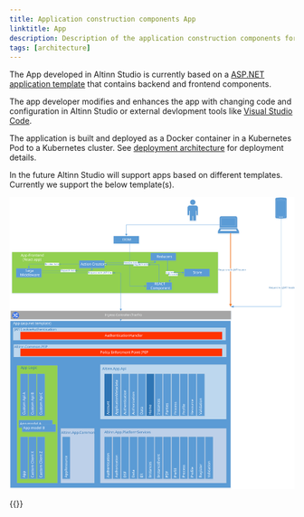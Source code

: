 ```yaml
---
title: Application construction components App
linktitle: App
description: Description of the application construction components for the app developed in altinn studio. 
tags: [architecture]
---
```


The App developed in Altinn Studio is currently based on a
[ASP.NET application template](/technology/solutions/altinn-apps/app/apptemplates/asp.net/) that contains backend and frontend components.

The app developer modifies and enhances the app
with changing code and configuration in Altinn Studio or external devlopment tools like [Visual Studio Code](https://code.visualstudio.com/). 

The application is built and deployed as a Docker container in a Kubernetes Pod to a Kubernetes cluster.
See [deployment architecture](/technology/architecture/capabilities/runtime/appdeploy) for deployment details.

In the future Altinn Studio will support apps based on different templates. Currently we support the below template(s).

!["App architecture diagram"](app_application_architecture.svg "App application architecture")

{{<children>}}
